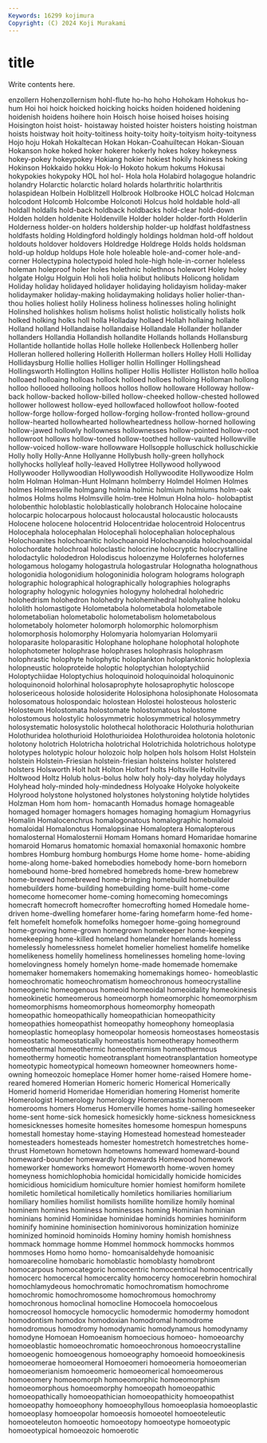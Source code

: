 ```yaml
---
Keywords: 16299 kojimura
Copyright: (C) 2024 Koji Murakami
---
```


# title

Write contents here.



enzollern Hohenzollernism hohl-flute ho-ho hoho
Hohokam Hohokus ho-hum Hoi hoi hoick hoicked hoicking hoicks hoiden
hoidened hoidening hoidenish hoidens hoihere hoin Hoisch hoise hoised hoises
hoising Hoisington hoist hoist- hoistaway hoisted hoister hoisters hoisting hoistman
hoists hoistway hoit hoity-toitiness hoity-toity hoity-toityism hoity-toityness Hojo hoju Hokah
Hokaltecan Hokan Hokan-Coahuiltecan Hokan-Siouan Hokanson hoke hoked hoker hokerer hokerly
hokes hokey hokeyness hokey-pokey hokeypokey Hokiang hokier hokiest hokily hokiness
hoking Hokinson Hokkaido hokku Hok-lo Hokoto hokum hokums Hokusai hokypokies
hokypoky HOL hol hol- Hola hola Holabird holagogue holandric holandry
Holarctic holarctic holard holards holarthritic holarthritis holaspidean Holbein Holblitzell Holbrook
Holbrooke HOLC holcad Holcman holcodont Holcomb Holcombe Holconoti Holcus hold
holdable hold-all holdall holdalls hold-back holdback holdbacks hold-clear hold-down Holden
holden holdenite Holdenville Holder holder holder-forth Holderlin Holderness holder-on holders
holdership holder-up holdfast holdfastness holdfasts holding Holdingford holdingly holdings holdman
hold-off holdout holdouts holdover holdovers Holdredge Holdrege Holds holds holdsman
hold-up holdup holdups Hole hole holeable hole-and-comer hole-and-corner Holectypina holectypoid
holed hole-high hole-in-corner holeless holeman holeproof holer holes holethnic holethnos
holewort Holey holey holgate Holgu Holguin Holi holi holia holibut
holibuts Holicong holidam Holiday holiday holidayed holidayer holidaying holidayism holiday-maker
holidaymaker holiday-making holidaymaking holidays holier holier-than-thou holies holiest holily Holiness
holiness holinesses holing holinight Holinshed holishkes holism holisms holist holistic
holistically holists holk holked holking holks holl holla Holladay hollaed
Hollah hollaing hollaite Holland holland Hollandaise hollandaise Hollandale Hollander hollander
hollanders Hollandia Hollandish hollandite Hollands hollands Hollansburg Hollantide hollantide hollas
Holle holleke Hollenbeck Hollenberg holler Holleran hollered hollering Hollerith Hollerman
hollers Holley Holli Holliday Hollidaysburg Hollie hollies Holliger hollin Hollinger
Hollingshead Hollingsworth Hollington Hollins holliper Hollis Hollister Holliston hollo holloa
holloaed holloaing holloas hollock holloed holloes holloing Holloman hollong holloo
hollooed hollooing holloos hollos hollow holloware Holloway hollow-back hollow-backed hollow-billed
hollow-cheeked hollow-chested hollowed hollower hollowest hollow-eyed hollowfaced hollowfoot hollow-footed hollow-forge
hollow-forged hollow-forging hollow-fronted hollow-ground hollow-hearted hollowhearted hollowheartedness hollow-horned hollowing hollow-jawed
hollowly hollowness hollownesses hollow-pointed hollow-root hollowroot hollows hollow-toned hollow-toothed hollow-vaulted
Hollowville hollow-voiced hollow-ware hollowware Hollsopple holluschick holluschickie Holly holly Holly-Anne
Hollyanne Hollybush holly-green hollyhock hollyhocks hollyleaf holly-leaved Hollytree Hollywood hollywood
Hollywooder Hollywoodian Hollywoodish Hollywoodite Hollywoodize Holm holm Holman Holman-Hunt Holmann
holmberry Holmdel Holmen Holmes holmes Holmesville holmgang holmia holmic holmium
holmiums holm-oak holmos Holms holms Holmsville holm-tree Holmun Holna holo-
holobaptist holobenthic holoblastic holoblastically holobranch Holocaine holocaine holocarpic holocarpous holocaust
holocaustal holocaustic holocausts Holocene holocene holocentrid Holocentridae holocentroid Holocentrus Holocephala
holocephalan Holocephali holocephalian holocephalous Holochoanites holochoanitic holochoanoid Holochoanoida holochoanoidal holochordate
holochroal holoclastic holocrine holocryptic holocrystalline holodactylic holodedron Holodiscus holoenzyme Holofernes
holofernes hologamous hologamy hologastrula hologastrular Holognatha holognathous hologonidia hologonidium hologoninidia
hologram holograms holograph holographic holographical holographically holographies holographs holography hologynic
hologynies hologyny holohedral holohedric holohedrism holohedron holohedry holohemihedral holohyaline holoku
hololith holomastigote Holometabola holometabola holometabole holometabolian holometabolic holometabolism holometabolous holometaboly
holometer holomorph holomorphic holomorphism holomorphosis holomorphy Holomyaria holomyarian Holomyarii holoparasite
holoparasitic Holophane holophane holophotal holophote holophotometer holophrase holophrases holophrasis holophrasm
holophrastic holophyte holophytic holoplankton holoplanktonic holoplexia holopneustic holoproteide holoptic holoptychian
holoptychiid Holoptychiidae Holoptychius holoquinoid holoquinoidal holoquinonic holoquinonoid holorhinal holosaprophyte holosaprophytic
holoscope holosericeous holoside holosiderite Holosiphona holosiphonate Holosomata holosomatous holospondaic holostean
Holostei holosteous holosteric Holosteum Holostomata holostomate holostomatous holostome holostomous holostylic
holosymmetric holosymmetrical holosymmetry holosystematic holosystolic holothecal holothoracic Holothuria holothurian Holothuridea
holothurioid Holothurioidea Holothuroidea holotonia holotonic holotony holotrich Holotricha holotrichal Holotrichida
holotrichous holotype holotypes holotypic holour holozoic holp holpen hols holsom
Holst Holstein holstein Holstein-Friesian holstein-friesian holsteins holster holstered holsters Holsworth
Holt holt Holton Holtorf holts Holtsville Holtville Holtwood Holtz Holub
holus-bolus holw holy holy-day holyday holydays Holyhead holy-minded holy-mindedness Holyoake
Holyoke holyokeite Holyrood holystone holystoned holystones holystoning holytide holytides Holzman
Hom hom hom- homacanth Homadus homage homageable homaged homager homagers
homages homaging homagium Homagyrius Homalin Homalocenchrus homalogonatous homalographic homaloid homaloidal
Homalonotus Homalopsinae Homaloptera Homalopterous homalosternal Homalosternii Homam Homans homard Homaridae
homarine homaroid Homarus homatomic homaxial homaxonial homaxonic hombre hombres Homburg
homburg homburgs Home home home- home-abiding home-along home-baked homebodies homebody
home-born homeborn homebound home-bred homebred homebreds home-brew homebrew home-brewed homebrewed
home-bringing homebuild homebuilder homebuilders home-building homebuilding home-built home-come homecome homecomer
home-coming homecoming homecomings homecraft homecroft homecrofter homecrofting homed Homedale home-driven
home-dwelling homefarer home-faring homefarm home-fed home-felt homefelt homefolk homefolks homegoer
home-going homeground home-growing home-grown homegrown homekeeper home-keeping homekeeping home-killed homeland
homelander homelands homeless homelessly homelessness homelet homelier homeliest homelife homelike
homelikeness homelily homeliness homelinesses homeling home-loving homelovingness homely homelyn home-made
homemade homemake homemaker homemakers homemaking homemakings homeo- homeoblastic homeochromatic homeochromatism
homeochronous homeocrystalline homeogenic homeogenous homeoid homeoidal homeoidality homeokinesis homeokinetic homeomerous
homeomorph homeomorphic homeomorphism homeomorphisms homeomorphous homeomorphy homeopath homeopathic homeopathically homeopathician
homeopathicity homeopathies homeopathist homeopathy homeophony homeoplasia homeoplastic homeoplasy homeopolar homeosis
homeostases homeostasis homeostatic homeostatically homeostatis homeotherapy homeotherm homeothermal homeothermic homeothermism
homeothermous homeothermy homeotic homeotransplant homeotransplantation homeotype homeotypic homeotypical homeown homeowner
homeowners home-owning homeozoic homeplace Homer homer home-raised Homere home-reared homered
Homerian Homeric homeric Homerical Homerically Homerid homerid Homeridae Homeridian homering
Homerist homerite Homerologist Homerology homerology Homeromastix homeroom homerooms homers Homerus
Homerville homes home-sailing homeseeker home-sent home-sick homesick homesickly home-sickness homesickness
homesicknesses homesite homesites homesome homespun homespuns homestall homestay home-staying Homestead
homestead homesteader homesteaders homesteads homester homestretch homestretches home-thrust Hometown hometown
hometowns homeward homeward-bound homeward-bounder homewardly homewards Homewood homework homeworker homeworks
homewort Homeworth home-woven homey homeyness homichlophobia homicidal homicidally homicide homicides
homicidious homicidium homiculture homier homiest homiform homilete homiletic homiletical homiletically
homiletics homiliaries homiliarium homiliary homilies homilist homilists homilite homilize homily
hominal hominem homines hominess hominesses homing Hominian hominian hominians hominid
Hominidae hominidae hominids hominies hominiform hominify hominine hominisection hominivorous hominization
hominize hominized hominoid hominoids Hominy hominy homish homishness hommack hommage
homme Hommel hommock hommocks hommos hommoses Homo homo homo- homoanisaldehyde
homoanisic homoarecoline homobaric homoblastic homoblasty homobront homocarpous homocategoric homocentric homocentrical
homocentrically homocerc homocercal homocercality homocercy homocerebrin homochiral homochlamydeous homochromatic homochromatism
homochrome homochromic homochromosome homochromous homochromy homochronous homoclinal homocline Homocoela homocoelous
homocreosol homocycle homocyclic homodermic homodermy homodont homodontism homodox homodoxian homodromal
homodrome homodromous homodromy homodynamic homodynamous homodynamy homodyne Homoean Homoeanism homoecious
homoeo- homoeoarchy homoeoblastic homoeochromatic homoeochronous homoeocrystalline homoeogenic homoeogenous homoeography homoeoid
homoeokinesis homoeomerae homoeomeral Homoeomeri homoeomeria homoeomerian homoeomerianism homoeomeric homoeomerical homoeomerous
homoeomery homoeomorph homoeomorphic homoeomorphism homoeomorphous homoeomorphy homoeopath homoeopathic homoeopathically homoeopathician
homoeopathicity homoeopathist homoeopathy homoeophony homoeophyllous homoeoplasia homoeoplastic homoeoplasy homoeopolar homoeosis
homoeotel homoeoteleutic homoeoteleuton homoeotic homoeotopy homoeotype homoeotypic homoeotypical homoeozoic homoerotic
